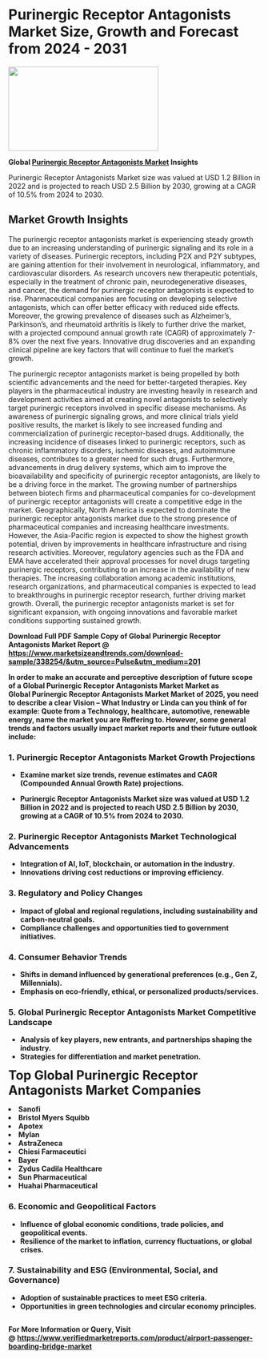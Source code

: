 <H1>Purinergic Receptor Antagonists Market Size, Growth and Forecast from 2024 - 2031</H1><img class="aligncenter size-medium wp-image-584254" src="https://thirdeyenews.in/wp-content/uploads/2024/09/Global-Market-Research-300x168.jpeg" alt="" width="300" height="168" /><p><strong>Global&nbsp;<a href="https://www.marketsizeandtrends.com/download-sample/338254/&amp;utm_source=Pulse&amp;utm_medium=201">Purinergic Receptor Antagonists Market</a> Insights</strong></p><p>Purinergic Receptor Antagonists Market size was valued at USD 1.2 Billion in 2022 and is projected to reach USD 2.5 Billion by 2030, growing at a CAGR of 10.5% from 2024 to 2030.</p><p><h2>Market Growth Insights</h2> <p>The purinergic receptor antagonists market is experiencing steady growth due to an increasing understanding of purinergic signaling and its role in a variety of diseases. Purinergic receptors, including P2X and P2Y subtypes, are gaining attention for their involvement in neurological, inflammatory, and cardiovascular disorders. As research uncovers new therapeutic potentials, especially in the treatment of chronic pain, neurodegenerative diseases, and cancer, the demand for purinergic receptor antagonists is expected to rise. Pharmaceutical companies are focusing on developing selective antagonists, which can offer better efficacy with reduced side effects. Moreover, the growing prevalence of diseases such as Alzheimer’s, Parkinson’s, and rheumatoid arthritis is likely to further drive the market, with a projected compound annual growth rate (CAGR) of approximately 7-8% over the next five years. Innovative drug discoveries and an expanding clinical pipeline are key factors that will continue to fuel the market’s growth.</p> <p><strong></strong></p> <p>The purinergic receptor antagonists market is being propelled by both scientific advancements and the need for better-targeted therapies. Key players in the pharmaceutical industry are investing heavily in research and development activities aimed at creating novel antagonists to selectively target purinergic receptors involved in specific disease mechanisms. As awareness of purinergic signaling grows, and more clinical trials yield positive results, the market is likely to see increased funding and commercialization of purinergic receptor-based drugs. Additionally, the increasing incidence of diseases linked to purinergic receptors, such as chronic inflammatory disorders, ischemic diseases, and autoimmune diseases, contributes to a greater need for such drugs. Furthermore, advancements in drug delivery systems, which aim to improve the bioavailability and specificity of purinergic receptor antagonists, are likely to be a driving force in the market. The growing number of partnerships between biotech firms and pharmaceutical companies for co-development of purinergic receptor antagonists will create a competitive edge in the market. Geographically, North America is expected to dominate the purinergic receptor antagonists market due to the strong presence of pharmaceutical companies and increasing healthcare investments. However, the Asia-Pacific region is expected to show the highest growth potential, driven by improvements in healthcare infrastructure and rising research activities. Moreover, regulatory agencies such as the FDA and EMA have accelerated their approval processes for novel drugs targeting purinergic receptors, contributing to an increase in the availability of new therapies. The increasing collaboration among academic institutions, research organizations, and pharmaceutical companies is expected to lead to breakthroughs in purinergic receptor research, further driving market growth. Overall, the purinergic receptor antagonists market is set for significant expansion, with ongoing innovations and favorable market conditions supporting sustained growth.</p> <p><strong></p><p><span class=""><strong>Download Full PDF Sample Copy of Global Purinergic Receptor Antagonists Market Report</strong> @ <a href="https://www.marketsizeandtrends.com/download-sample/338254/&amp;utm_source=Pulse&amp;utm_medium=201" target="_blank">https://www.marketsizeandtrends.com/download-sample/338254/&amp;utm_source=Pulse&amp;utm_medium=201</a></span></p><p>In order to make an accurate and perceptive description of future scope of a Global&nbsp;Purinergic Receptor Antagonists Market Market as Global&nbsp;Purinergic Receptor Antagonists Market Market of 2025, you need to describe a clear Vision &ndash; What Industry or Linda can you think of for example: Quote from a Technology, healthcare, automotive, renewable energy, name the market you are Reffering to. However, some general trends and factors usually impact market reports and their future outlook include:</p><h3>1.&nbsp;<strong>Purinergic Receptor Antagonists Market Growth Projections</strong></h3><ul><li>Examine market size trends, revenue estimates and CAGR (Compounded Annual Growth Rate) projections.</li><li><p>Purinergic Receptor Antagonists Market size was valued at USD 1.2 Billion in 2022 and is projected to reach USD 2.5 Billion by 2030, growing at a CAGR of 10.5% from 2024 to 2030.</p></li></ul><h3>2.&nbsp;<strong>Purinergic Receptor Antagonists Market Technological Advancements</strong></h3><ul><li>Integration of AI, IoT, blockchain, or automation in the industry.</li><li>Innovations driving cost reductions or improving efficiency.</li></ul><h3>3.&nbsp;<strong>Regulatory and Policy Changes</strong></h3><ul><li>Impact of global and regional regulations, including sustainability and carbon-neutral goals.</li><li>Compliance challenges and opportunities tied to government initiatives.</li></ul><h3>4.&nbsp;<strong>Consumer Behavior Trends</strong></h3><ul><li>Shifts in demand influenced by generational preferences (e.g., Gen Z, Millennials).</li><li>Emphasis on eco-friendly, ethical, or personalized products/services.</li></ul><h3>5.&nbsp;<strong>Global Purinergic Receptor Antagonists Market Competitive Landscape</strong></h3><ul><li>Analysis of key players, new entrants, and partnerships shaping the industry.</li><li>Strategies for differentiation and market penetration.</li></ul><p data-pm-slice="1 1 []"><span style="color: inherit; font-family: inherit; font-size: 25px;">Top Global Purinergic Receptor Antagonists Market Companies</span></p><div class="" data-test-id=""><p><li>Sanofi</li><li> Bristol Myers Squibb</li><li> Apotex</li><li> Mylan</li><li> AstraZeneca</li><li> Chiesi Farmaceutici</li><li> Bayer</li><li> Zydus Cadila Healthcare</li><li> Sun Pharmaceutical</li><li> Huahai Pharmaceutical</li></p></div><h3>6.&nbsp;<strong>Economic and Geopolitical Factors</strong></h3><ul><li>Influence of global economic conditions, trade policies, and geopolitical events.</li><li>Resilience of the market to inflation, currency fluctuations, or global crises.</li></ul><h3>7.&nbsp;<strong>Sustainability and ESG (Environmental, Social, and Governance)</strong></h3><ul><li>Adoption of sustainable practices to meet ESG criteria.</li><li>Opportunities in green technologies and circular economy principles.</li></ul><h2><strong style="font-size: 14px;">For More Information or Query, Visit @&nbsp;</strong><a style="background-color: #ffffff; font-size: 14px;" href="https://www.marketsizeandtrends.com/report/purinergic-receptor-antagonists-market/" target="_blank">https://www.verifiedmarketreports.com/product/airport-passenger-boarding-bridge-market</a></h2>
